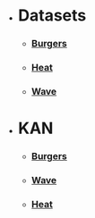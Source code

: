 - # Datasets
    - ### [Burgers](https://www.kaggle.com/datasets/shusrith/burgers-clean)
    - ### [Heat](https://www.kaggle.com/datasets/shusrith/heateq)
    - ### [Wave](https://www.kaggle.com/datasets/shusrith/waveeq-fixed)

- # KAN 
    - ### [Burgers](https://www.kaggle.com/models/shusrith/kan/pyTorch/thisshitworks)
    - ### [Wave](https://www.kaggle.com/models/shusrith/kan-wave/pyTorch/newdata)
    - ### [Heat](https://www.kaggle.com/models/shusrith/kan-heat)
